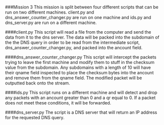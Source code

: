 ###Mission 3
This mission is split between four different scripts that can be run on two different machines. client.py and dns_answer_counter_changer.py are run on one machine and ids.py and dns_server.py are run on a different machine.

####client.py
This script will read a file from the computer and send the data from it to the dns server. The data will be packed into the subdomain of the the DNS query in order to be read from the intermediate script, dns_answer_counter_changer.py, and packed into the ancount field.

####dns_answer_counter_changer.py
This script will intercept the packets trying to leave the first machine and modify them to stuff in the checksum value from the subdomain. Any subdomains with a length of 10 will have their qname field inspected to place the checksum bytes into the ancount and remove them from the qname field. The modified packet will be outputted back onto the stream.

####ids.py
This script runs on a different machine and will detect and drop any packets with an ancount greater than 0 and a qr equal to 0. If a packet does not meet these conditions, it will be forwarded.

####dns_server.py
The script is a DNS server that will return an IP address for the requested DNS query.
